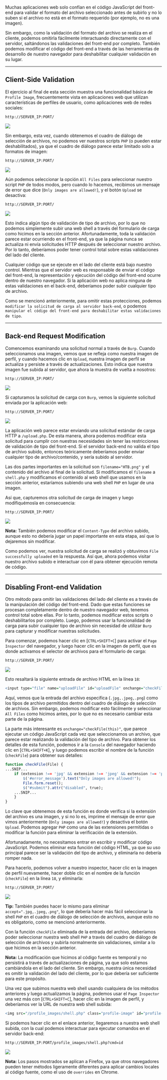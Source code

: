 Muchas aplicaciones web solo confían en el código JavaScript del front-end para validar el formato del archivo seleccionado antes de subirlo y no lo suben si el archivo no está en el formato requerido (por ejemplo, no es una imagen).

Sin embargo, como la validación del formato del archivo se realiza en el cliente, podemos omitirla fácilmente interactuando directamente con el servidor, saltándonos las validaciones del front-end por completo. También podemos modificar el código del front-end a través de las herramientas de desarrollo de nuestro navegador para deshabilitar cualquier validación en su lugar.

---

## Client-Side Validation

El ejercicio al final de esta sección muestra una funcionalidad básica de `Profile Image`, frecuentemente vista en aplicaciones web que utilizan características de perfiles de usuario, como aplicaciones web de redes sociales:

`http://SERVER_IP:PORT/`

![](https://academy.hackthebox.com/storage/modules/136/file_uploads_profile_image_upload.jpg)

Sin embargo, esta vez, cuando obtenemos el cuadro de diálogo de selección de archivos, no podemos ver nuestros scripts `PHP` (o pueden estar deshabilitados), ya que el cuadro de diálogo parece estar limitado solo a formatos de imagen:

`http://SERVER_IP:PORT/`

![](https://academy.hackthebox.com/storage/modules/136/file_uploads_select_file_types.jpg)

Aún podemos seleccionar la opción `All Files` para seleccionar nuestro script `PHP` de todos modos, pero cuando lo hacemos, recibimos un mensaje de error que dice (`Only images are allowed!`), y el botón `Upload` se desactiva:

`http://SERVER_IP:PORT/`

![](https://academy.hackthebox.com/storage/modules/136/file_uploads_select_denied.jpg)

Esto indica algún tipo de validación de tipo de archivo, por lo que no podemos simplemente subir una web shell a través del formulario de carga como hicimos en la sección anterior. Afortunadamente, toda la validación parece estar ocurriendo en el front-end, ya que la página nunca se actualiza ni envía solicitudes HTTP después de seleccionar nuestro archivo. Por lo tanto, deberíamos poder tener control total sobre estas validaciones del lado del cliente.

Cualquier código que se ejecute en el lado del cliente está bajo nuestro control. Mientras que el servidor web es responsable de enviar el código del front-end, la representación y ejecución del código del front-end ocurre dentro de nuestro navegador. Si la aplicación web no aplica ninguna de estas validaciones en el back-end, deberíamos poder subir cualquier tipo de archivo.

Como se mencionó anteriormente, para omitir estas protecciones, podemos `modificar la solicitud de carga al servidor back-end`, o podemos `manipular el código del front-end para deshabilitar estas validaciones de tipo`.

---

## Back-end Request Modification

Comencemos examinando una solicitud normal a través de `Burp`. Cuando seleccionamos una imagen, vemos que se refleja como nuestra imagen de perfil, y cuando hacemos clic en `Upload`, nuestra imagen de perfil se actualiza y persiste a través de actualizaciones. Esto indica que nuestra imagen fue subida al servidor, que ahora la muestra de vuelta a nosotros:

`http://SERVER_IP:PORT/`

![](https://academy.hackthebox.com/storage/modules/136/file_uploads_normal_request.jpg)

Si capturamos la solicitud de carga con `Burp`, vemos la siguiente solicitud enviada por la aplicación web:

`http://SERVER_IP:PORT/`

![](https://academy.hackthebox.com/storage/modules/136/file_uploads_image_upload_request.jpg)

La aplicación web parece estar enviando una solicitud estándar de carga HTTP a `/upload.php`. De esta manera, ahora podemos modificar esta solicitud para cumplir con nuestras necesidades sin tener las restricciones de validación de tipo del front-end. Si el servidor back-end no valida el tipo de archivo subido, entonces teóricamente deberíamos poder enviar cualquier tipo de archivo/contenido, y sería subido al servidor.

Las dos partes importantes en la solicitud son `filename="HTB.png"` y el contenido del archivo al final de la solicitud. Si modificamos el `filename` a `shell.php` y modificamos el contenido al web shell que usamos en la sección anterior, estaríamos subiendo una web shell `PHP` en lugar de una imagen.

Así que, capturemos otra solicitud de carga de imagen y luego modifiquémosla en consecuencia:

`http://SERVER_IP:PORT/`

![](https://academy.hackthebox.com/storage/modules/136/file_uploads_modified_upload_request.jpg)

**Nota:** También podemos modificar el `Content-Type` del archivo subido, aunque esto no debería jugar un papel importante en esta etapa, así que lo dejaremos sin modificar.

Como podemos ver, nuestra solicitud de carga se realizó y obtuvimos `File successfully uploaded` en la respuesta. Así que, ahora podemos visitar nuestro archivo subido e interactuar con él para obtener ejecución remota de código.

---

## Disabling Front-end Validation

Otro método para omitir las validaciones del lado del cliente es a través de la manipulación del código del front-end. Dado que estas funciones se procesan completamente dentro de nuestro navegador web, tenemos control total sobre ellas. Por lo tanto, podemos modificar estos scripts o deshabilitarlos por completo. Luego, podemos usar la funcionalidad de carga para subir cualquier tipo de archivo sin necesidad de utilizar `Burp` para capturar y modificar nuestras solicitudes.

Para comenzar, podemos hacer clic en [`CTRL+SHIFT+C`] para activar el `Page Inspector` del navegador, y luego hacer clic en la imagen de perfil, que es donde activamos el selector de archivos para el formulario de carga:

`http://SERVER_IP:PORT/`

![](https://academy.hackthebox.com/storage/modules/136/file_uploads_element_inspector.jpg)

Esto resaltará la siguiente entrada de archivo HTML en la línea `18`:

```r
<input type="file" name="uploadFile" id="uploadFile" onchange="checkFile(this)" accept=".jpg,.jpeg,.png">
```

Aquí, vemos que la entrada del archivo especifica (`.jpg,.jpeg,.png`) como los tipos de archivo permitidos dentro del cuadro de diálogo de selección de archivos. Sin embargo, podemos modificar esto fácilmente y seleccionar `All Files` como hicimos antes, por lo que no es necesario cambiar esta parte de la página.

La parte más interesante es `onchange="checkFile(this)"`, que parece ejecutar un código JavaScript cada vez que seleccionamos un archivo, que parece estar realizando la validación del tipo de archivo. Para obtener los detalles de esta función, podemos ir a la `Console` del navegador haciendo clic en [`CTRL+SHIFT+K`], y luego podemos escribir el nombre de la función (`checkFile`) para obtener sus detalles:

```r
function checkFile(File) {
...SNIP...
    if (extension !== 'jpg' && extension !== 'jpeg' && extension !== 'png') {
        $('#error_message').text("Only images are allowed!");
        File.form.reset();
        $("#submit").attr("disabled", true);
    ...SNIP...
    }
}
```

Lo clave que obtenemos de esta función es donde verifica si la extensión del archivo es una imagen, y si no lo es, imprime el mensaje de error que vimos anteriormente (`Only images are allowed!`) y desactiva el botón `Upload`. Podemos agregar `PHP` como una de las extensiones permitidas o modificar la función para eliminar la verificación de la extensión.

Afortunadamente, no necesitamos entrar en escribir y modificar código JavaScript. Podemos eliminar esta función del código HTML, ya que su uso principal parece ser la validación del tipo de archivo, y eliminarla no debería romper nada.

Para hacerlo, podemos volver a nuestro inspector, hacer clic en la imagen de perfil nuevamente, hacer doble clic en el nombre de la función (`checkFile`) en la línea `18`, y eliminarla:

`http://SERVER_IP:PORT/`

![](https://academy.hackthebox.com/storage/modules/136/file_uploads_removed_js_function.jpg)

**Tip:** También puedes hacer lo mismo para eliminar `accept=".jpg,.jpeg,.png"`, lo que debería hacer más fácil seleccionar la shell `PHP` en el cuadro de diálogo de selección de archivos, aunque esto no es obligatorio, como se mencionó anteriormente.

Con la función `checkFile` eliminada de la entrada del archivo, deberíamos poder seleccionar nuestra web shell `PHP` a través del cuadro de diálogo de selección de archivos y subirla normalmente sin validaciones, similar a lo que hicimos en la sección anterior.

**Nota:** La modificación que hicimos al código fuente es temporal y no persistirá a través de actualizaciones de página, ya que solo estamos cambiándola en el lado del cliente. Sin embargo, nuestra única necesidad es omitir la validación del lado del cliente, por lo que debería ser suficiente para este propósito.

Una vez que subimos nuestra web shell usando cualquiera de los métodos anteriores y luego actualizamos la página, podemos usar el `Page Inspector` una vez más con [`CTRL+SHIFT+C`], hacer clic en la imagen de perfil, y deberíamos ver la URL de nuestra web shell subida:

```r
<img src="/profile_images/shell.php" class="profile-image" id="profile-image">
```

Si podemos hacer clic en el enlace anterior, llegaremos a nuestra web shell subida, con la cual podemos interactuar para ejecutar comandos en el servidor back-end:

`http://SERVER_IP:PORT/profile_images/shell.php?cmd=id`

![](https://academy.hackthebox.com/storage/modules/136/file_uploads_php_manual_shell.jpg)

**Nota:** Los pasos mostrados se aplican a Firefox, ya que otros navegadores pueden tener métodos ligeramente diferentes para aplicar cambios locales al código fuente, como el uso de `overrides` en Chrome.